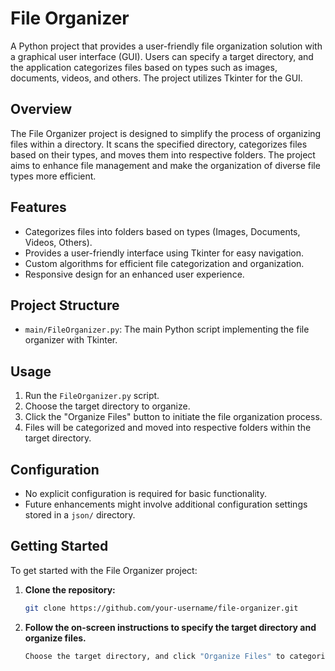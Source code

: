 # File Organizer

A Python project that provides a user-friendly file organization solution with a graphical user interface (GUI). Users can specify a target directory, and the application categorizes files based on types such as images, documents, videos, and others. The project utilizes Tkinter for the GUI.

## Overview

The File Organizer project is designed to simplify the process of organizing files within a directory. It scans the specified directory, categorizes files based on their types, and moves them into respective folders. The project aims to enhance file management and make the organization of diverse file types more efficient.

## Features

- Categorizes files into folders based on types (Images, Documents, Videos, Others).
- Provides a user-friendly interface using Tkinter for easy navigation.
- Custom algorithms for efficient file categorization and organization.
- Responsive design for an enhanced user experience.

## Project Structure

- `main/FileOrganizer.py`: The main Python script implementing the file organizer with Tkinter.

## Usage

1. Run the `FileOrganizer.py` script.
2. Choose the target directory to organize.
3. Click the "Organize Files" button to initiate the file organization process.
4. Files will be categorized and moved into respective folders within the target directory.

## Configuration

- No explicit configuration is required for basic functionality.
- Future enhancements might involve additional configuration settings stored in a `json/` directory.

## Getting Started

To get started with the File Organizer project:

1. **Clone the repository:**

   ```bash
   git clone https://github.com/your-username/file-organizer.git
   ```

2. **Follow the on-screen instructions to specify the target directory and organize files.**

   ```bash
   Choose the target directory, and click "Organize Files" to categorize and organize the files.
   ```
